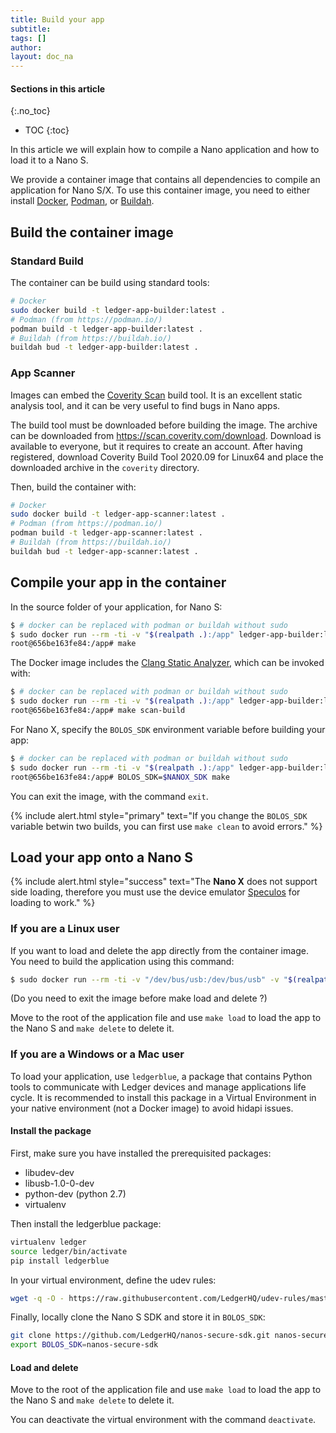 ```yaml
---
title: Build your app
subtitle:
tags: []
author:
layout: doc_na
---
```


#### Sections in this article
{:.no_toc}
* TOC
{:toc}

In this article we will explain how to compile a Nano application and how to load it to a Nano S.

We provide a container image that contains all dependencies to compile an application for Nano S/X. To use this container image, you need to either install [Docker](https://docs.docker.com/get-docker/), [Podman](https://podman.io/), or [Buildah](https://buildah.io/).

## Build the container image

### Standard Build

The container can be build using standard tools:

```bash
# Docker
sudo docker build -t ledger-app-builder:latest .
# Podman (from https://podman.io/)
podman build -t ledger-app-builder:latest .
# Buildah (from https://buildah.io/)
buildah bud -t ledger-app-builder:latest .
```

### App Scanner

Images can embed the [Coverity Scan](https://scan.coverity.com/) build tool. It is an excellent static analysis tool, and it can be very useful to find bugs in Nano apps.

The build tool must be downloaded before building the image. The archive can be downloaded from <https://scan.coverity.com/download>. Download is available to everyone, but it requires to create an account. After having registered, download Coverity Build Tool 2020.09 for Linux64 and place the downloaded archive in the `coverity` directory.

Then, build the container with:

```bash
# Docker
sudo docker build -t ledger-app-scanner:latest .
# Podman (from https://podman.io/)
podman build -t ledger-app-scanner:latest .
# Buildah (from https://buildah.io/)
buildah bud -t ledger-app-scanner:latest .
```

## Compile your app in the container

In the source folder of your application, for Nano S:

```bash
$ # docker can be replaced with podman or buildah without sudo
$ sudo docker run --rm -ti -v "$(realpath .):/app" ledger-app-builder:latest
root@656be163fe84:/app# make
```

The Docker image includes the [Clang Static Analyzer](https://clang-analyzer.llvm.org/), which can be invoked with:

```bash
$ # docker can be replaced with podman or buildah without sudo
$ sudo docker run --rm -ti -v "$(realpath .):/app" ledger-app-builder:latest
root@656be163fe84:/app# make scan-build
```

For Nano X, specify the `BOLOS_SDK` environment variable before building your app:

```bash
$ # docker can be replaced with podman or buildah without sudo
$ sudo docker run --rm -ti -v "$(realpath .):/app" ledger-app-builder:latest
root@656be163fe84:/app# BOLOS_SDK=$NANOX_SDK make
```

You can exit the image, with the command `exit`.

<!--  -->
{% include alert.html style="primary" text="If you change the <code>BOLOS_SDK</code> variable betwin two builds, you can first use <code>make clean</code> to avoid errors." %}
<!--  -->


## Load your app onto a Nano S

<!--  -->
{% include alert.html style="success" text="The <b>Nano X</b> does not support side loading, therefore you must use the device emulator <a href='https://developers.ledger.com/docs/speculos/start-here/'>Speculos</a> for loading to work." %}
<!--  -->

### If you are a Linux user

If you want to load and delete the app directly from the container image. You need to build the application using this command:

```bash
$ sudo docker run --rm -ti -v "/dev/bus/usb:/dev/bus/usb" -v "$(realpath .):/app" --privileged ledger-app-builder:latest
```

(Do you need to exit the image before make load and delete ?)

Move to the root of the application file and use `make load` to load the app to the Nano S and `make delete` to delete it.


### If you are a Windows or a Mac user

To load your application, use `ledgerblue`, a package that contains Python tools to communicate with Ledger devices and manage applications life cycle. It is recommended to install this package in a Virtual Environment in your native environment (not a Docker image) to avoid hidapi issues.


#### Install the package

First, make sure you have installed the prerequisited packages:
  * libudev-dev
  * libusb-1.0-0-dev
  * python-dev (python 2.7)
  * virtualenv

Then install the ledgerblue package:

```bash
virtualenv ledger
source ledger/bin/activate
pip install ledgerblue
```

In your virtual environment, define the udev rules:

```bash
wget -q -O - https://raw.githubusercontent.com/LedgerHQ/udev-rules/master/add_udev_rules.sh | sudo bash
```

Finally, locally clone the Nano S SDK and store it in `BOLOS_SDK`:

```bash
git clone https://github.com/LedgerHQ/nanos-secure-sdk.git nanos-secure-sdk
export BOLOS_SDK=nanos-secure-sdk
```

#### Load and delete

Move to the root of the application file and use `make load` to load the app to the Nano S and `make delete` to delete it.

You can deactivate the virtual environment with the command `deactivate`.
